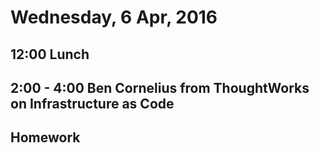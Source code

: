 Wednesday,  6 Apr, 2016
=======================

12:00 Lunch
-----------

2:00 - 4:00 Ben Cornelius from ThoughtWorks on Infrastructure as Code
---------------------------------------------------------------------

Homework
--------

